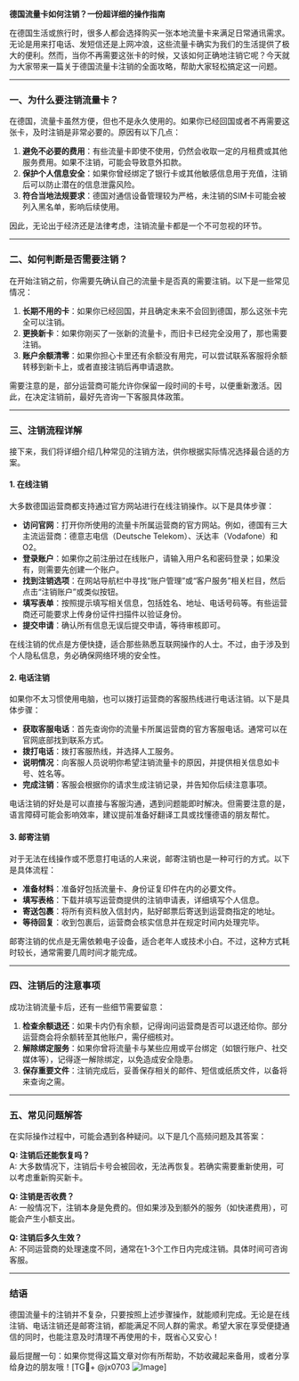 **德国流量卡如何注销？一份超详细的操作指南**

在德国生活或旅行时，很多人都会选择购买一张本地流量卡来满足日常通讯需求。无论是用来打电话、发短信还是上网冲浪，这些流量卡确实为我们的生活提供了极大的便利。然而，当你不再需要这张卡的时候，又该如何正确地注销它呢？今天就为大家带来一篇关于德国流量卡注销的全面攻略，帮助大家轻松搞定这一问题。

---

### **一、为什么要注销流量卡？**
在德国，流量卡虽然方便，但也不是永久使用的。如果你已经回国或者不再需要这张卡，及时注销是非常必要的。原因有以下几点：

1. **避免不必要的费用**：有些流量卡即使不使用，仍然会收取一定的月租费或其他服务费用。如果不注销，可能会导致意外扣款。
2. **保护个人信息安全**：如果你曾经绑定了银行卡或其他敏感信息用于充值，注销后可以防止潜在的信息泄露风险。
3. **符合当地法规要求**：德国对通信设备管理较为严格，未注销的SIM卡可能会被列入黑名单，影响后续使用。

因此，无论出于经济还是法律考虑，注销流量卡都是一个不可忽视的环节。

---

### **二、如何判断是否需要注销？**
在开始注销之前，你需要先确认自己的流量卡是否真的需要注销。以下是一些常见情况：

1. **长期不用的卡**：如果你已经回国，并且确定未来不会回到德国，那么这张卡完全可以注销。
2. **更换新卡**：如果你刚买了一张新的流量卡，而旧卡已经完全没用了，那也需要注销。
3. **账户余额清零**：如果你担心卡里还有余额没有用完，可以尝试联系客服将余额转移到新卡上，或者直接注销后再申请退款。

需要注意的是，部分运营商可能允许你保留一段时间的卡号，以便重新激活。因此，在决定注销前，最好先咨询一下客服具体政策。

---

### **三、注销流程详解**
接下来，我们将详细介绍几种常见的注销方法，供你根据实际情况选择最合适的方案。

#### 1. **在线注销**
大多数德国运营商都支持通过官方网站进行在线注销操作。以下是具体步骤：

- **访问官网**：打开你所使用的流量卡所属运营商的官方网站。例如，德国有三大主流运营商：德意志电信（Deutsche Telekom）、沃达丰（Vodafone）和O2。
- **登录账户**：如果你之前注册过在线账户，请输入用户名和密码登录；如果没有，则需要先创建一个账户。
- **找到注销选项**：在网站导航栏中寻找“账户管理”或“客户服务”相关栏目，然后点击“注销账户”或类似按钮。
- **填写表单**：按照提示填写相关信息，包括姓名、地址、电话号码等。有些运营商还可能要求上传身份证件扫描件以验证身份。
- **提交申请**：确认所有信息无误后提交申请，等待审核即可。

在线注销的优点是方便快捷，适合那些熟悉互联网操作的人士。不过，由于涉及到个人隐私信息，务必确保网络环境的安全性。

#### 2. **电话注销**
如果你不太习惯使用电脑，也可以拨打运营商的客服热线进行电话注销。以下是具体步骤：

- **获取客服电话**：首先查询你的流量卡所属运营商的官方客服电话。通常可以在官网底部找到联系方式。
- **拨打电话**：拨打客服热线，并选择人工服务。
- **说明情况**：向客服人员说明你希望注销流量卡的原因，并提供相关信息如卡号、姓名等。
- **完成注销**：客服会根据你的请求生成注销记录，并告知你后续注意事项。

电话注销的好处是可以直接与客服沟通，遇到问题能即时解决。但需要注意的是，语言障碍可能会影响效率，建议提前准备好翻译工具或找懂德语的朋友帮忙。

#### 3. **邮寄注销**
对于无法在线操作或不愿意打电话的人来说，邮寄注销也是一种可行的方式。以下是具体流程：

- **准备材料**：准备好包括流量卡、身份证复印件在内的必要文件。
- **填写表格**：下载并填写运营商提供的注销申请表，详细填写个人信息。
- **寄送包裹**：将所有资料放入信封内，贴好邮票后寄送到运营商指定的地址。
- **等待回复**：收到包裹后，运营商会核实信息并在规定时间内处理完毕。

邮寄注销的优点是无需依赖电子设备，适合老年人或技术小白。不过，这种方式耗时较长，通常需要几周时间才能完成。

---

### **四、注销后的注意事项**
成功注销流量卡后，还有一些细节需要留意：

1. **检查余额退还**：如果卡内仍有余额，记得询问运营商是否可以退还给你。部分运营商会将余额转至其他账户，需仔细核对。
2. **解除绑定服务**：如果你曾将流量卡与某些应用或平台绑定（如银行账户、社交媒体等），记得逐一解除绑定，以免造成安全隐患。
3. **保存重要文件**：注销完成后，妥善保存相关的邮件、短信或纸质文件，以备将来查询之需。

---

### **五、常见问题解答**
在实际操作过程中，可能会遇到各种疑问。以下是几个高频问题及其答案：

**Q: 注销后还能恢复吗？**  
A: 大多数情况下，注销后卡号会被回收，无法再恢复。若确实需要重新使用，可以考虑重新购买新卡。

**Q: 注销是否收费？**  
A: 一般情况下，注销本身是免费的。但如果涉及到额外的服务（如快递费用），可能会产生小额支出。

**Q: 注销后多久生效？**  
A: 不同运营商的处理速度不同，通常在1-3个工作日内完成注销。具体时间可咨询客服。

---

### **结语**
德国流量卡的注销并不复杂，只要按照上述步骤操作，就能顺利完成。无论是在线注销、电话注销还是邮寄注销，都能满足不同人群的需求。希望大家在享受便捷通信的同时，也能注意及时清理不再使用的卡，既省心又安心！

最后提醒一句：如果你觉得这篇文章对你有所帮助，不妨收藏起来备用，或者分享给身边的朋友哦！[TG💪+ @jx0703 ![Image](https://github.com/user-attachments/assets/dbca1d08-cadb-493c-b0ec-ad6f7a83f270)]